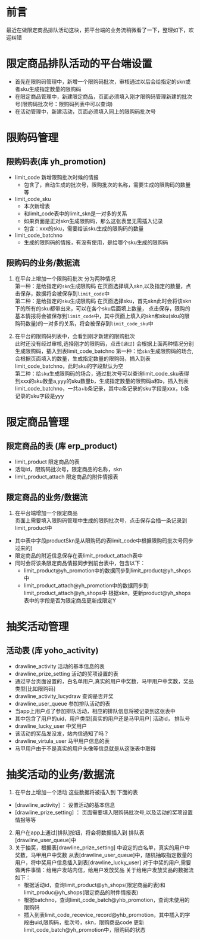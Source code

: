 # 前言
最近在做限定商品排队活动这块，把平台端的业务流稍微看了一下，整理如下，欢迎纠错


# 限定商品排队活动的平台端设置
   
* 首先在限购码管理中，新增一个限购码批次，审核通过以后会给指定的skn或者sku生成指定数量的限购码
* 在限定商品管理中，新建限定商品，页面必须填入刚才限购码管理新建的批次号(限购码批次号：限购码列表中可以查询)
* 在活动管理中，新建活动，页面必须填入同上的限购码批次号


# 限购码管理

## 限购码表(库 yh_promotion)

* limit_code 新增限购批次时候的情报
  * 包含了，自动生成的批次号，限购批次的名称，需要生成的限购码的数量等
* limit_code_sku 
  * 本次新增表
  * 和limit_code表中的limit_skn是一对多的关系
  * 如果页面是正对skn生成限购码，那么这张表里无需插入记录
  * 包含：xxx的sku，需要给该sku生成的限购码的数量
* limit_code_batchno 
  * 生成的限购码的情报，有没有使用，是给哪个sku生成的限购码

## 限购码的业务/数据流
1. 在平台上增加一个限购码批次 分为两种情况<br>
第一种：是给指定的`skn`生成限购码
在页面选择填入skn,以及指定的数量，点击保存，数据将会被保存到`limit_code`中<br>
第二种：是给指定的`sku`生成限购码
在页面选择sku，首先skn此时会将该skn下的所有的sku都带出来，可以在各个sku后面填上数量，
点击保存，限购的基本情报将会被保存到`limit_code`中，其中页面上填入的skn和sku(sku的限购码数量)的一对多的关系，将会被保存到`limit_code_sku`中

2. 在平台的限购码列表中，会看到刚才新建的限购批次<br>
此时还没有经过审核,选择刚才的限购码，点击`[通过]`
会根据上面两种情况分别生成限购码，插入到表limit_code_batchno
第一种：给`skn`生成限购码的场合,会根据页面填入的数量，生成指定数量的限购码，插入到表limit_code_batchno，此时sku的字段默认为空<br>
第二种：给`sku`生成限购码的场合，通过批次号可以查询limit_code_sku表得到xxx的sku数量a,yyy的sku数量b，生成指定数量的限购码a和b，插入到表limit_code_batchno，一共a+b条记录，其中a条记录的sku字段是xxx，b条记录的sku字段是yyy

# 限定商品管理

## 限定商品的表 (库 erp_product)
* limit_product 限定商品的表
 * 活动id，限购码批次号，限定商品的名称，skn
* limit_product_attach 限定商品的附件情报表

## 限定商品的业务/数据流
1. 在平台端增加一个限定商品<br>
  页面上需要填入限购码管理中生成的限购批次号，点击保存会插一条记录到limit_product中
  * 其中表中字段productSkn是从限购码的表limit_code中根据限购码批次号同步过来的)
  * 限定商品的附近信息保存在表limit_product_attach表中
  * 同时会将该条限定商品情报同步到前台表中，包含以下：
    * limit_product@yh_promotion中的数据同步到limit_product@yh_shops中
	* limit_product_attach@yh_promotion中的数据同步到limit_product_attach@yh_shops中
	   根据skn，更新product@yh_shops表中的字段是否为限定商品更新成限定Y

# 抽奖活动管理

## 活动表 (库 yoho_activity)
* drawline_activity 活动的基本信息的表
* drawline_prize_setting 活动的奖项设置的表
 * 通过平台页面设置的，白名单用户,真实的用户中奖数，马甲用户中奖数，奖品类型[比如限购码]
* drawline_activity_lucydraw 查询是否开奖
* drawline_user_queue 参加排队活动的表
 * 当app上用户点了参加排队活动，相应的排队信息将被记录到这张表中
 * 其中包含了用户的uid，用户类型[真实的用户还是马甲用户] 活动id， 排队号
* drawline_lucky_user 中奖用户 
 * 该活动的奖品发没发，站内信通知了吗？
* drawline_virtula_user 马甲用户信息的表 
 * 马甲用户由于不是真实的用户头像等信息就是从这张表中取得

# 抽奖活动的业务/数据流
1. 在平台上增加一个活动
  这些数据将被插入到 下面的表
  * [drawline_activity]  ： 设置活动的基本信息
  * [drawline_prize_setting] ： 页面需要填入限购码批次号,以及活动的奖项设置情报等等
2. 用户在app上通过[排队]按钮，将会将数据插入到 排队表 [drawline_user_queue]中
3. 关于抽奖，根据表[drawline_prize_setting] 中设定的白名单，真实的用户中奖数，马甲用户中奖数
  从表[drawline_user_queue]中，随机抽取指定数量的用户，将中奖用户信息插入到表[drawline_lucky_user]
  对于中奖的用户,需要做两件事情：给用户发站内信，给用户发放奖品
  关于给用户发放奖品的数据流如下：
    * 根据活动id，查询limit_product@yh_shops(限定商品的表)和limit_produc@yh_shops(限定商品的附件情报表)
	* 根据batchno，查询limit_code_batch@yhb_promotion，查询未使用的限购码
	* 插入到表limit_code_recevice_record@yhb_promotion，其中插入的字段由uid,限购码，批次号，skn，限购商品code
	更新limit_code_batch@yh_promotion中，限购码的状态